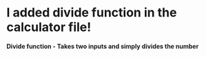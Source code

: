 # I added divide function in the calculator file!
**Divide function - Takes two inputs and simply divides the number**